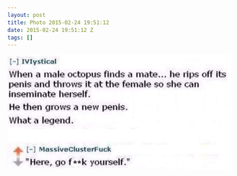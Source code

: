 ```yaml
---
layout: post
title: Photo 2015-02-24 19:51:12
date: 2015-02-24 19:51:12 Z
tags: []
---
```

![](/media/2015/02/111974841849.jpg)

